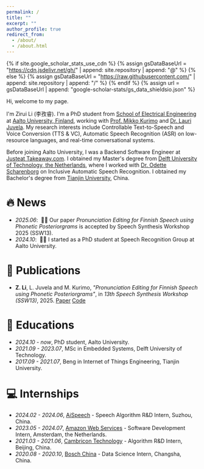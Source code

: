 ```yaml
---
permalink: /
title: ""
excerpt: ""
author_profile: true
redirect_from: 
  - /about/
  - /about.html
---
```


{% if site.google_scholar_stats_use_cdn %}
{% assign gsDataBaseUrl = "https://cdn.jsdelivr.net/gh/" | append: site.repository | append: "@" %}
{% else %}
{% assign gsDataBaseUrl = "https://raw.githubusercontent.com/" | append: site.repository | append: "/" %}
{% endif %}
{% assign url = gsDataBaseUrl | append: "google-scholar-stats/gs_data_shieldsio.json" %}

<span class='anchor' id='about-me'></span>

Hi, welcome to my page.

I'm Zirui Li (李孜睿). I'm a PhD student from [School of Electrical Engineering](https://www.aalto.fi/en/school-of-electrical-engineering) at [Aalto University, Finland](https://www.aalto.fi/en), working with [Prof. Mikko Kurimo](https://www.aalto.fi/en/people/mikko-kurimo) and [Dr. Lauri Juvela](https://www.aalto.fi/en/people/lauri-juvela). My research interests include Controllable Text-to-Speech and Voice Conversion (TTS & VC), Automatic Speech Recognition (ASR) on low-resource languages, and real-time conversational systems.

Before joining Aalto University, I was a Backend Software Engineer at [Justeat Takeaway.com](https://www.justeattakeaway.com/). I obtained my Master's degree from [Delft University of Technology, the Netherlands](https://www.tudelft.nl/en/), where I worked with [Dr. Odette Scharenborg](https://www.tudelft.nl/en/ewi/over-de-faculteit/afdelingen/intelligent-systems/multimedia-computing/people/odette-scharenborg) on Inclusive Automatic Speech Recognition. I obtained my Bachelor's degree from [Tianjin University](https://www.tju.edu.cn/english/index.htm), China.


# 🔥 News
- *2025.06*: &nbsp;🎉🎉 Our paper *Pronunciation Editing for Finnish Speech using Phonetic Posteriorgrams* is accepted by Speech Synthesis Workshop 2025 (SSW13).
- *2024.10*: &nbsp;🎉🎉 I started as a PhD student at Speech Recognition Group at Aalto University.

# 📝 Publications 

- **Z. Li**, L. Juvela and M. Kurimo, *"Pronunciation Editing for Finnish Speech using Phonetic Posteriorgrams"*, in *13th Speech Synthesis Workshop (SSW13)*, 2025. [Paper]() [Code](https://github.com/aalto-speech/PPG2Speech)


# 📖 Educations
- *2024.10 - now*, PhD student, Aalto University.
- *2021.09 - 2023.07*, MSc in Embedded Systems, Delft University of Technology.
- *2017.09 - 2021.07*, Beng in Internet of Things Engineering, Tianjin University.


# 💻 Internships
- *2024.02 - 2024.06*, [AiSpeech](https://www.aispeech.com/) - Speech Algorithm R&D Intern, Suzhou, China.
- *2023.05 - 2024.07*, [Amazon Web Services](https://aws.amazon.com/) - Software Development Intern, Amsterdam, the Netherlands.
- *2021.03 - 2021.06*, [Cambricon Technology](https://www.cambricon.com/) - Algorithm R&D Intern, Beijing, China.
- *2020.08 - 2020.10*, [Bosch China](https://www.bosch.com.cn/en/) - Data Science Intern, Changsha, China.
